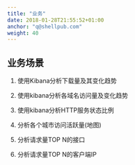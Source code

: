 ```yaml
---
title: "业务"
date: 2018-01-28T21:55:52+01:00
anchor: "q@shellpub.com"
weight: 40
---
```


## 业务场景

1. 使用Kibana分析下载量及其变化趋势

2. 使用kibana分析各域名访问量及变化趋势

3. 使用kibana分析HTTP服务状态比例

4. 分析各个城市访问活跃量(地图)

5. 分析请求量TOP N的接口

6. 分析请求量TOP N的客户端IP